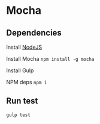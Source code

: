 # Mocha

## Dependencies
Install [NodeJS](http://nodejs.org/download)

Install Mocha `npm install -g mocha`

Install Gulp

NPM deps `npm i`

## Run test
`gulp test`